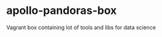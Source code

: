 apollo-pandoras-box
===================

Vagrant box containing lot of tools and libs for data science
